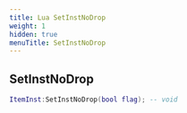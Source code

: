 ```yaml
---
title: Lua SetInstNoDrop
weight: 1
hidden: true
menuTitle: SetInstNoDrop
---
```

## SetInstNoDrop
```lua
ItemInst:SetInstNoDrop(bool flag); -- void
```